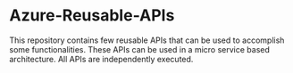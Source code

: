 # Azure-Reusable-APIs
This repository contains few reusable APIs that can be used to accomplish some functionalities. 
These APIs can be used in a micro service based architecture. All APIs are independently executed.
